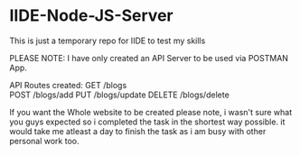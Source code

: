 # IIDE-Node-JS-Server
This is just a temporary repo for IIDE to test my skills

PLEASE NOTE:
I have only created an API Server to be used via POSTMAN App.

API Routes created:
GET /blogs<br />
POST /blogs/add
PUT /blogs/update
DELETE /blogs/delete

If you want the Whole website to be created please note, i wasn't sure what you guys expected so i completed the task in the shortest way possible.
it would take me atleast a day to finish the task as i am busy with other personal work too.
